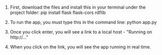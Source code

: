 1. First, download the files and install this in your terminal under the project folder: 
pip install flask flask-cors rdflib

2. To run the app, you must type this in the command line: python app.py

3. Once you click enter, you will see a link to a local host - "Running on http://..."

4. When you click on the link, you will see the app running in real time.
